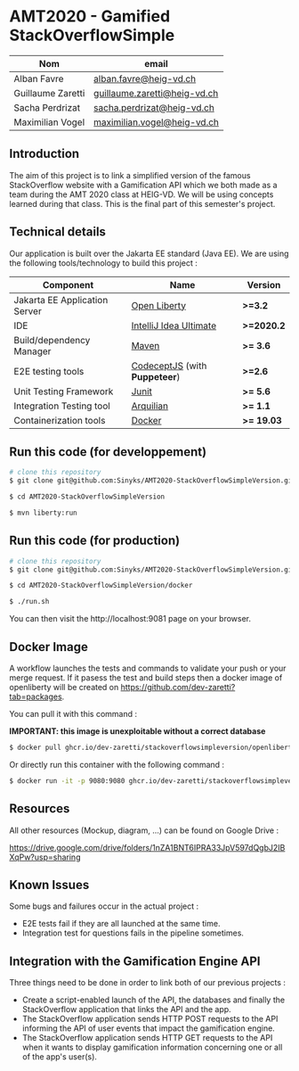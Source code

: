 # AMT2020 - Gamified StackOverflowSimple

| Nom               | email                        |
| ----------------- | ---------------------------- |
| Alban Favre       | alban.favre@heig-vd.ch       |
| Guillaume Zaretti | guillaume.zaretti@heig-vd.ch |
| Sacha Perdrizat   | sacha.perdrizat@heig-vd.ch   |
| Maximilian Vogel  | maximilian.vogel@heig-vd.ch  |



## Introduction

The aim of this project is to link a simplified version of the famous StackOverflow website with a Gamification API which we both made as a team during the AMT 2020 class at HEIG-VD. We will be using concepts learned during that class. This is the final part of this semester's project.


## Technical details

Our application is built over the Jakarta EE standard (Java EE). We are using the following tools/technology to build this project :

| Component                     | Name                                                      | Version      |
| ----------------------------- | --------------------------------------------------------- | ------------ |
| Jakarta EE Application Server | [Open Liberty](openliberty.io/)                           | __>=3.2__    |
| IDE                           | [IntelliJ Idea Ultimate](https://www.jetbrains.com/idea/) | __>=2020.2__ |
| Build/dependency Manager      | [Maven](https://maven.apache.org/)                        | __>= 3.6__   |
| E2E testing tools             | [CodeceptJS](codecept.io/) (with **Puppeteer**)           | __>=2.6__    |
| Unit Testing Framework        | [Junit](https://junit.org/junit5/)                        | __>= 5.6__   |
| Integration Testing tool      | [Arquilian](http://arquillian.org/)                       | __>= 1.1__   |
| Containerization tools        | [Docker](https://www.docker.com/)                         | __>= 19.03__ |

## Run this code (for developpement)

```bash
# clone this repository
$ git clone git@github.com:Sinyks/AMT2020-StackOverflowSimpleVersion.git

$ cd AMT2020-StackOverflowSimpleVersion

$ mvn liberty:run
```

## Run this code (for production)

```bash
# clone this repository
$ git clone git@github.com:Sinyks/AMT2020-StackOverflowSimpleVersion.git

$ cd AMT2020-StackOverflowSimpleVersion/docker

$ ./run.sh
```

You can then visit the http://localhost:9081 page on your browser.

## Docker Image

A workflow launches the tests and commands to validate your push or your merge request. If it pasess the test and build steps then a docker image of openliberty will be created on https://github.com/dev-zaretti?tab=packages.

You can pull it with this command : 

__IMPORTANT: this image is unexploitable without a correct database__ 

```bash
$ docker pull ghcr.io/dev-zaretti/stackoverflowsimpleversion/openliberty:latest
```

Or directly run this container with the following command :

```bash
$ docker run -it -p 9080:9080 ghcr.io/dev-zaretti/stackoverflowsimpleversion/openliberty:latest
```

## Resources

All other resources (Mockup, diagram, ...) can be found on Google Drive :

https://drive.google.com/drive/folders/1nZA1BNT6IPRA33JpV597dQgbJ2IBXqPw?usp=sharing

## Known Issues

Some bugs and failures occur in the actual project :

- E2E tests fail if they are all launched at the same time.
- Integration test for questions fails in the pipeline sometimes.

## Integration with the Gamification Engine API

Three things need to be done in order to link both of our previous projects :

- Create a script-enabled launch of the API, the databases and finally the StackOverflow application that links the API and the app.
- The StackOverflow application sends HTTP POST requests to the API informing the API of user events that impact the gamification engine. 
- The StackOverflow application sends HTTP GET requests to the API when it wants to display gamification information concerning one or all of the app's user(s).
